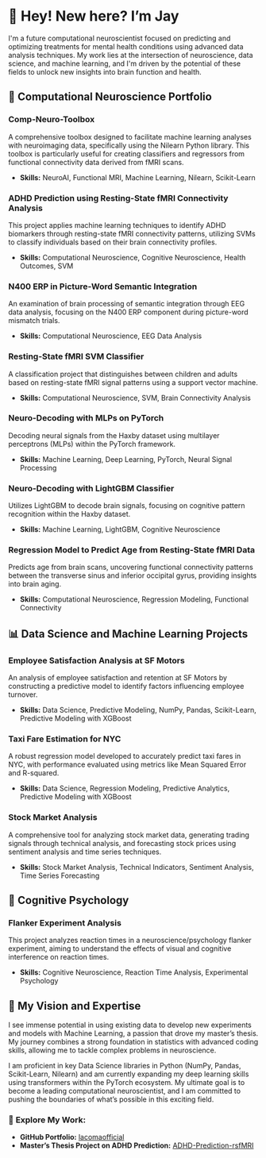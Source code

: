 # 👋 Hey! New here? I’m Jay

I'm a future computational neuroscientist focused on predicting and optimizing treatments for mental health conditions using advanced data analysis techniques. My work lies at the intersection of neuroscience, data science, and machine learning, and I'm driven by the potential of these fields to unlock new insights into brain function and health.

## 🧠 **Computational Neuroscience Portfolio** 

### **Comp-Neuro-Toolbox** 
A comprehensive toolbox designed to facilitate machine learning analyses with neuroimaging data, specifically using the Nilearn Python library. This toolbox is particularly useful for creating classifiers and regressors from functional connectivity data derived from fMRI scans.

- **Skills:** NeuroAI, Functional MRI, Machine Learning, Nilearn, Scikit-Learn

### **ADHD Prediction using Resting-State fMRI Connectivity Analysis** 
This project applies machine learning techniques to identify ADHD biomarkers through resting-state fMRI connectivity patterns, utilizing SVMs to classify individuals based on their brain connectivity profiles.

- **Skills:** Computational Neuroscience, Cognitive Neuroscience, Health Outcomes, SVM 

### **N400 ERP in Picture-Word Semantic Integration**
An examination of brain processing of semantic integration through EEG data analysis, focusing on the N400 ERP component during picture-word mismatch trials.

- **Skills:** Computational Neuroscience, EEG Data Analysis

### **Resting-State fMRI SVM Classifier**
A classification project that distinguishes between children and adults based on resting-state fMRI signal patterns using a support vector machine.

- **Skills:** Computational Neuroscience, SVM, Brain Connectivity Analysis

### **Neuro-Decoding with MLPs on PyTorch**
Decoding neural signals from the Haxby dataset using multilayer perceptrons (MLPs) within the PyTorch framework.

- **Skills:** Machine Learning, Deep Learning, PyTorch, Neural Signal Processing

### **Neuro-Decoding with LightGBM Classifier**
Utilizes LightGBM to decode brain signals, focusing on cognitive pattern recognition within the Haxby dataset.

- **Skills:** Machine Learning, LightGBM, Cognitive Neuroscience

### **Regression Model to Predict Age from Resting-State fMRI Data**
Predicts age from brain scans, uncovering functional connectivity patterns between the transverse sinus and inferior occipital gyrus, providing insights into brain aging.

- **Skills:** Computational Neuroscience, Regression Modeling, Functional Connectivity

## 📊 **Data Science and Machine Learning Projects**

### **Employee Satisfaction Analysis at SF Motors**
An analysis of employee satisfaction and retention at SF Motors by constructing a predictive model to identify factors influencing employee turnover. 

- **Skills:** Data Science, Predictive Modeling, NumPy, Pandas, Scikit-Learn, Predictive Modeling with XGBoost

### **Taxi Fare Estimation for NYC**
A robust regression model developed to accurately predict taxi fares in NYC, with performance evaluated using metrics like Mean Squared Error and R-squared. 

- **Skills:** Data Science, Regression Modeling, Predictive Analytics, Predictive Modeling with XGBoost

### **Stock Market Analysis**
A comprehensive tool for analyzing stock market data, generating trading signals through technical analysis, and forecasting stock prices using sentiment analysis and time series techniques.

- **Skills:** Stock Market Analysis, Technical Indicators, Sentiment Analysis, Time Series Forecasting

## 🧠 **Cognitive Psychology**

### **Flanker Experiment Analysis**
This project analyzes reaction times in a neuroscience/psychology flanker experiment, aiming to understand the effects of visual and cognitive interference on reaction times.

- **Skills:** Cognitive Neuroscience, Reaction Time Analysis, Experimental Psychology

## 🌟 **My Vision and Expertise**

I see immense potential in using existing data to develop new experiments and models with Machine Learning, a passion that drove my master’s thesis. My journey combines a strong foundation in statistics with advanced coding skills, allowing me to tackle complex problems in neuroscience.

I am proficient in key Data Science libraries in Python (NumPy, Pandas, Scikit-Learn, Nilearn) and am currently expanding my deep learning skills using transformers within the PyTorch ecosystem. My ultimate goal is to become a leading computational neuroscientist, and I am committed to pushing the boundaries of what’s possible in this exciting field.

### 🔗 **Explore My Work:**
- **GitHub Portfolio:** [lacomaofficial](https://github.com/lacomaofficial)
- **Master’s Thesis Project on ADHD Prediction:** [ADHD-Prediction-rsfMRI](https://github.com/lacomaofficial/ADHD-Prediction-rsfMRI)

